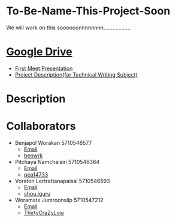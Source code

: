 # To-Be-Name-This-Project-Soon
We will work on this soooooonnnnnnnn..................

# [Google Drive](https://docs.google.com/document/d/1ArdrwmB_NtZZnaZ5XMVdGbZSGrW4y5jJe6Q41Ad-JCQ/edit?usp=sharing)
* [First Meet Presentation](https://docs.google.com/presentation/d/1gEbtNjg9nPwvfnxlfugM9stV9kwTnofgEXJhtg8MVRw/edit#slide=id.p)
* [Project Description(for Technical Writing Subject)](https://docs.google.com/document/d/1eC-3lZ1fOxkv7P5k82uP8TfuX34XoFH4L2ag5VmmK4Q/edit?usp=sharing)

# Description

# Collaborators
* Benjapol Worakan 5710546577
  * [Email](benjapol.wo@ku.th)
  * [benwrk](www.facebook.com/benwrk)
* Pitchaya Namchaisiri 5710546364
  * [Email](pitchaya.n@ku.th)
  * [pea14733](www.facebook.com/pea14733)
* Voraton Lertrattanapaisal 5710546593
  * [Email](voraton.l@ku.th)
  * [shou.iguru](www.facebook.com/shou.iguru)
* Woramate Jumroonsilp 5710547212
  * [Email](woramate.j@ku.th)
  * [ThirtyCraZyLow](www.facebook.com/ThirtyCraZyLow)
